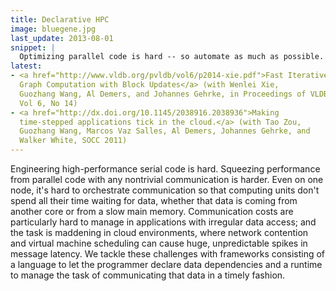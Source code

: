 ```yaml
---
title: Declarative HPC
image: bluegene.jpg
last_update: 2013-08-01
snippet: |
  Optimizing parallel code is hard -- so automate as much as possible.
latest:
- <a href="http://www.vldb.org/pvldb/vol6/p2014-xie.pdf">Fast Iterative
  Graph Computation with Block Updates</a> (with Wenlei Xie,
  Guozhang Wang, Al Demers, and Johannes Gehrke, in Proceedings of VLDB,
  Vol 6, No 14)
- <a href="http://dx.doi.org/10.1145/2038916.2038936">Making
  time-stepped applications tick in the cloud.</a> (with Tao Zou,
  Guozhang Wang, Marcos Vaz Salles, Al Demers, Johannes Gehrke, and
  Walker White, SOCC 2011)
---
```


Engineering high-performance serial code is hard.  Squeezing
performance from parallel code with any nontrivial communication is
harder.  Even on one node, it's hard to orchestrate communication so
that computing units don't spend all their time waiting for data,
whether that data is coming from another core or from a slow main
memory.  Communication costs are particularly hard to manage in
applications with irregular data access; and the task is maddening in
cloud environments, where network contention and virtual machine
scheduling can cause huge, unpredictable spikes in message latency.
We tackle these challenges with frameworks consisting of a language to
let the programmer declare data dependencies and a runtime to manage
the task of communicating that data in a timely fashion.
